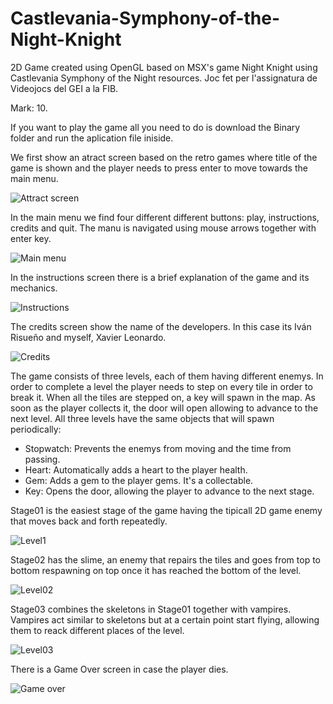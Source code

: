 # Castlevania-Symphony-of-the-Night-Knight
2D Game created using OpenGL based on MSX's game Night Knight using Castlevania Symphony of the Night resources. Joc fet per l'assignatura de Videojocs del GEI a la FIB. 

Mark: 10.

If you want to play the game all you need to do is download the Binary folder and run the aplication file iniside.

We first show an atract screen based on the retro games where title of the game is shown and the player needs to press enter to move towards the main menu.

![Attract screen](https://github.com/Xasyo/Castlevania-Symphony-of-the-Night-Knight/assets/93864076/f15a738c-189c-4e19-8191-273af264e3cb)


In the main menu we find four different different buttons: play, instructions, credits and quit. The manu is navigated using mouse arrows together with enter key.

![Main menu](https://github.com/Xasyo/Castlevania-Symphony-of-the-Night-Knight/assets/93864076/ddc4f4ad-0974-48e5-b1e6-f1793dca5c8f)


In the instructions screen there is a brief explanation of the game and its mechanics.

![Instructions](https://github.com/Xasyo/Castlevania-Symphony-of-the-Night-Knight/assets/93864076/fbc60b33-5c25-4bb6-9762-7133bbd3f2d4)


The credits screen show the name of the developers. In this case its Iván Risueño and myself, Xavier Leonardo.

![Credits](https://github.com/Xasyo/Castlevania-Symphony-of-the-Night-Knight/assets/93864076/d046a12d-f28e-4d7c-a804-43ac86f7c432)


The game consists of three levels, each of them having different enemys. In order to complete a level the player needs to step on every tile in order to break it. When all the tiles are stepped on, a key will spawn in the map. As soon as the player collects it, the door will open allowing to advance to the next level. 
All three levels have the same objects that will spawn periodically:
- Stopwatch: Prevents the enemys from moving and the time from passing.
- Heart: Automatically adds a heart to the player health.
- Gem: Adds a gem to the player gems. It's a collectable.
- Key: Opens the door, allowing the player to advance to the next stage.

Stage01 is the easiest stage of the game having the tipicall 2D game enemy that moves back and forth repeatedly.

![Level1](https://github.com/Xasyo/Castlevania-Symphony-of-the-Night-Knight/assets/93864076/71bb9a0b-5f2f-4189-8168-4b5af88e6170)



Stage02 has the slime, an enemy that repairs the tiles and goes from top to bottom respawning on top once it has reached the bottom of the level.

![Level02](https://github.com/Xasyo/Castlevania-Symphony-of-the-Night-Knight/assets/93864076/bef11825-b75b-4ef5-a97b-4f64e24e3a7f)


Stage03 combines the skeletons in Stage01 together with vampires. Vampires act similar to skeletons but at a certain point start flying, allowing them to reack different places of the level.

![Level03](https://github.com/Xasyo/Castlevania-Symphony-of-the-Night-Knight/assets/93864076/162619d4-fc07-42be-84f9-798cc86cf13f)


There is a Game Over screen in case the player dies.

![Game over](https://github.com/Xasyo/Castlevania-Symphony-of-the-Night-Knight/assets/93864076/cf4a24de-1c0c-4870-8049-ce58a6ea6262)


